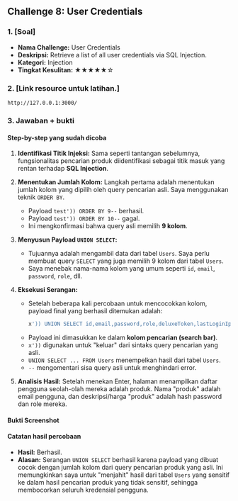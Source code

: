 ## Challenge 8: User Credentials

### 1. [Soal]

-   **Nama Challenge:** User Credentials
-   **Deskripsi:** Retrieve a list of all user credentials via SQL Injection.
-   **Kategori:** Injection
-   **Tingkat Kesulitan:** ★★★★★☆

### 2. [Link resource untuk latihan.]

`http://127.0.0.1:3000/`

### 3. Jawaban + bukti

#### Step-by-step yang sudah dicoba

1.  **Identifikasi Titik Injeksi:** Sama seperti tantangan sebelumnya, fungsionalitas pencarian produk diidentifikasi sebagai titik masuk yang rentan terhadap **SQL Injection**.

2.  **Menentukan Jumlah Kolom:** Langkah pertama adalah menentukan jumlah kolom yang dipilih oleh query pencarian asli. Saya menggunakan teknik `ORDER BY`.
    -   Payload `test')) ORDER BY 9--` berhasil.
    -   Payload `test')) ORDER BY 10--` gagal.
    -   Ini mengkonfirmasi bahwa query asli memilih **9 kolom**.

3.  **Menyusun Payload `UNION SELECT`:**
    -   Tujuannya adalah mengambil data dari tabel `Users`. Saya perlu membuat query `SELECT` yang juga memilih 9 kolom dari tabel `Users`.
    -   Saya menebak nama-nama kolom yang umum seperti `id`, `email`, `password`, `role`, dll.

4.  **Eksekusi Serangan:**
    -   Setelah beberapa kali percobaan untuk mencocokkan kolom, payload final yang berhasil ditemukan adalah:
        ```sql
        x')) UNION SELECT id,email,password,role,deluxeToken,lastLoginIp,profileImage,totpSecret,isActive FROM Users--
        ```
    -   Payload ini dimasukkan ke dalam **kolom pencarian (search bar)**.
    -   `x'))` digunakan untuk "keluar" dari sintaks query pencarian yang asli.
    -   `UNION SELECT ... FROM Users` menempelkan hasil dari tabel `Users`.
    -   `--` mengomentari sisa query asli untuk menghindari error.

5.  **Analisis Hasil:** Setelah menekan Enter, halaman menampilkan daftar pengguna seolah-olah mereka adalah produk. Nama "produk" adalah email pengguna, dan deskripsi/harga "produk" adalah hash password dan role mereka.

#### Bukti Screenshot

#### Catatan hasil percobaan

-   **Hasil:** Berhasil.
-   **Alasan:** Serangan `UNION SELECT` berhasil karena payload yang dibuat cocok dengan jumlah kolom dari query pencarian produk yang asli. Ini memungkinkan saya untuk "menjahit" hasil dari tabel `Users` yang sensitif ke dalam hasil pencarian produk yang tidak sensitif, sehingga membocorkan seluruh kredensial pengguna.

